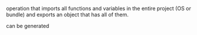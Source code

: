 operation that imports all functions and variables in the entire project (OS or bundle) and exports an object that has all of them.

can be generated
